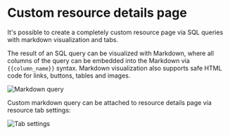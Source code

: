 # Custom resource details page

It's possible to create a completely custom resource page via SQL queries with markdown visualization and tabs.

The result of an SQL query can be visualized with Markdown, where all columns of the query can be embedded into the Markdown via `{{column_name}}` syntax. Markdown visualization also supports safe HTML code for links, buttons, tables and images.

![Markdown query](https://user-images.githubusercontent.com/5418788/125581947-e0707682-bd5b-4d3b-bbdc-8e53ecb41a11.png)

Custom markdown query can be attached to resource details page via resource tab settings:

![Tab settings](https://user-images.githubusercontent.com/5418788/125582726-33d6f2df-b37b-46de-ae7c-7972b95ec4a6.png)
